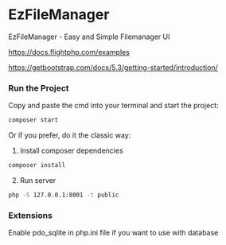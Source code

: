 # EzFileManager
EzFileManager - Easy and Simple Filemanager UI

https://docs.flightphp.com/examples

https://getbootstrap.com/docs/5.3/getting-started/introduction/

### Run the Project
Copy and paste the cmd into your terminal and start the project:
```sh
composer start
```
Or if you prefer, do it the classic way:
1. Install composer dependencies
```sh
composer install
```
2. Run server
```sh
php -S 127.0.0.1:8001 -t public
```

### Extensions
Enable pdo_sqlite in php.ini file if you want to use with database
